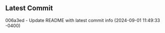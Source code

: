 
## Latest Commit
006a3ed - Update README with latest commit info (2024-09-01 11:49:33 -0400) <Yunxi-Zhou>

